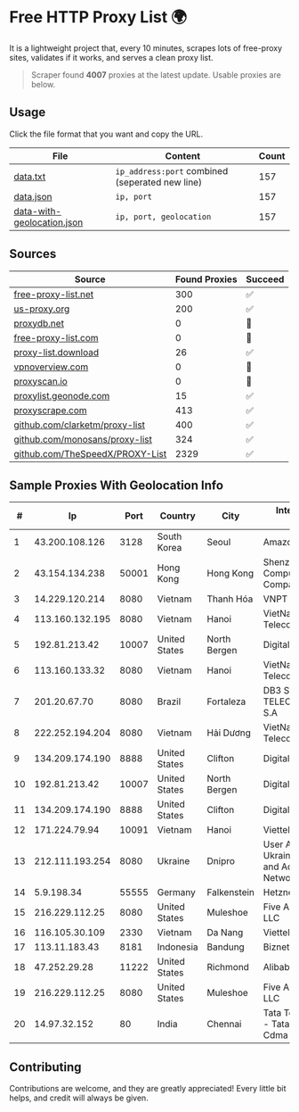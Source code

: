 
# Free HTTP Proxy List 🌍

It is a lightweight project that, every 10 minutes, scrapes lots of free-proxy sites, validates if it works, and serves a clean proxy list.


> Scraper found **4007** proxies at the latest update. Usable proxies are below.

## Usage

Click the file format that you want and copy the URL.


|File|Content|Count|
|----|-------|-----|
|[data.txt](https://raw.githubusercontent.com/themiralay/Proxy-List-World/master/data.txt)|`ip_address:port` combined (seperated new line)|157|
|[data.json](https://raw.githubusercontent.com/themiralay/Proxy-List-World/master/data.json)|`ip, port`|157|
|[data-with-geolocation.json](https://raw.githubusercontent.com/themiralay/Proxy-List-World/master/data-with-geolocation.json)|`ip, port, geolocation`|157|

## Sources

|Source|Found Proxies|Succeed|
|------|-------------|-------|
|[free-proxy-list.net](https://free-proxy-list.net)|300|✅|
|[us-proxy.org](https://www.us-proxy.org)|200|✅|
|[proxydb.net](http://proxydb.net)|0|🚫|
|[free-proxy-list.com](https://free-proxy-list.com/?page=&port=&type%5B%5D=http&type%5B%5D=https&up_time=0&search=Search)|0|🚫|
|[proxy-list.download](https://www.proxy-list.download/HTTP)|26|✅|
|[vpnoverview.com](https://vpnoverview.com/privacy/anonymous-browsing/free-proxy-servers)|0|🚫|
|[proxyscan.io](https://www.proxyscan.io)|0|🚫|
|[proxylist.geonode.com](https://proxylist.geonode.com/api/proxy-list?limit=300&page=1&sort_by=lastChecked&sort_type=desc&protocols=http,https)|15|✅|
|[proxyscrape.com](https://api.proxyscrape.com/v2/?request=displayproxies&protocol=http&timeout=10000&country=all&ssl=all&anonymity=all)|413|✅|
|[github.com/clarketm/proxy-list](https://raw.githubusercontent.com/clarketm/proxy-list/master/proxy-list-raw.txt)|400|✅|
|[github.com/monosans/proxy-list](https://raw.githubusercontent.com/monosans/proxy-list/main/proxies/http.txt)|324|✅|
|[github.com/TheSpeedX/PROXY-List](https://raw.githubusercontent.com/TheSpeedX/PROXY-List/master/http.txt)|2329|✅|


## Sample Proxies With Geolocation Info

|#|Ip|Port|Country|City|Internet Service Provider|
|-|--|----|-------|----|-------------------------|
|1|43.200.108.126|3128|South Korea|Seoul|Amazon.com, Inc.|
|2|43.154.134.238|50001|Hong Kong|Hong Kong|Shenzhen Tencent Computer Systems Company Limited|
|3|14.229.120.214|8080|Vietnam|Thanh Hóa|VNPT|
|4|113.160.132.195|8080|Vietnam|Hanoi|VietNam Post and Telecom Corporation|
|5|192.81.213.42|10007|United States|North Bergen|DigitalOcean, LLC|
|6|113.160.133.32|8080|Vietnam|Hanoi|VietNam Post and Telecom Corporation|
|7|201.20.67.70|8080|Brazil|Fortaleza|DB3 SERVICOS DE TELECOMUNICACOES S.A|
|8|222.252.194.204|8080|Vietnam|Hải Dương|VietNam Post and Telecom Corporation|
|9|134.209.174.190|8888|United States|Clifton|DigitalOcean, LLC|
|10|192.81.213.42|10007|United States|North Bergen|DigitalOcean, LLC|
|11|134.209.174.190|8888|United States|Clifton|DigitalOcean, LLC|
|12|171.224.79.94|10091|Vietnam|Hanoi|Viettel Corporation|
|13|212.111.193.254|8080|Ukraine|Dnipro|User Association of Ukrainian Research and Academic Network URAN|
|14|5.9.198.34|55555|Germany|Falkenstein|Hetzner Online GmbH|
|15|216.229.112.25|8080|United States|Muleshoe|Five Area Systems, LLC|
|16|116.105.30.109|2330|Vietnam|Da Nang|Viettel Corporation|
|17|113.11.183.43|8181|Indonesia|Bandung|Biznet Networks|
|18|47.252.29.28|11222|United States|Richmond|Alibaba.com LLC|
|19|216.229.112.25|8080|United States|Muleshoe|Five Area Systems, LLC|
|20|14.97.32.152|80|India|Chennai|Tata Teleservices LTD - Tata Indicom - Cdma Division|



## Contributing

Contributions are welcome, and they are greatly appreciated! Every
little bit helps, and credit will always be given.

